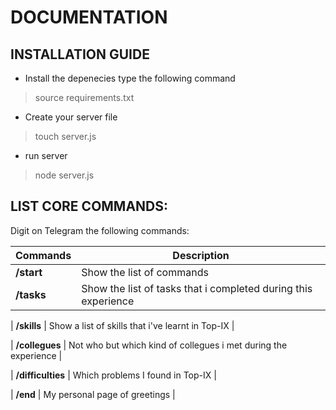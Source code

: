 # DOCUMENTATION

## INSTALLATION GUIDE
- Install the depenecies type the following command
> source requirements.txt

- Create your server file
> touch server.js

- run server
> node server.js

## LIST CORE COMMANDS:

Digit on Telegram the following commands:

| Commands | Description |
|----------|-------------|
| **/start** | Show the list of commands |  
| **/tasks** | Show the list of tasks that i completed during this experience |

| **/skills** | Show a list of skills that i've learnt in Top-IX |

| **/collegues** | Not who but which kind of collegues i met during the experience |

| **/difficulties** | Which problems I found in Top-IX |

| **/end** | My personal page of greetings |
